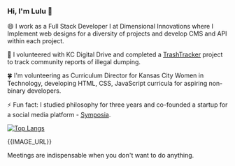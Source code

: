 ### Hi, I'm Lulu 👋

😄 I work as a Full Stack Developer I at Dimensional Innovations where I Implement web designs for a diversity of projects and develop CMS and API within each project.

🌱 I volunteered with KC Digital Drive and completed a [TrashTracker](https://github.com/codeforkansascity/TrashTrackerWebApp) project to track community reports of illegal dumping.

🍀 I'm volunteering as Curriculum Director for Kansas City Women in Technology, developing HTML, CSS, JavaScript curricula for aspiring non-binary developers.

⚡ Fun fact: I studied philosophy for three years and co-founded a startup for a social media platform - [Symposia](https://www.projectsymposia.com/).

[![Top Langs](https://github-readme-stats.vercel.app/api/top-langs/?username=lulu-cao&layout=compact)](https://github.com/lulu-cao/github-readme-stats)

<!-- ### Some Interesting Blog Posts -->
<!--posts:start-->
<!--posts:end-->

<!-- ### Recent blog posts -->

{{IMAGE_URL}}

Meetings are indispensable when you don't want to do anything.
